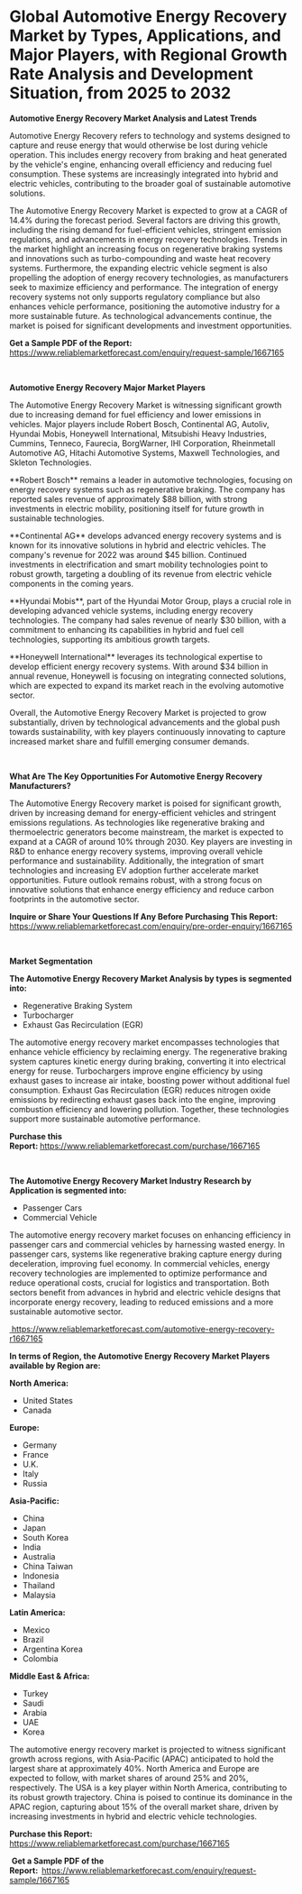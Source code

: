 <p><h1>Global Automotive Energy Recovery Market by Types, Applications, and Major Players, with Regional Growth Rate Analysis and Development Situation, from 2025 to 2032</h1></p><p><strong>Automotive Energy Recovery Market Analysis and Latest Trends</strong></p>
<p><p>Automotive Energy Recovery refers to technology and systems designed to capture and reuse energy that would otherwise be lost during vehicle operation. This includes energy recovery from braking and heat generated by the vehicle's engine, enhancing overall efficiency and reducing fuel consumption. These systems are increasingly integrated into hybrid and electric vehicles, contributing to the broader goal of sustainable automotive solutions.</p><p>The Automotive Energy Recovery Market is expected to grow at a CAGR of 14.4% during the forecast period. Several factors are driving this growth, including the rising demand for fuel-efficient vehicles, stringent emission regulations, and advancements in energy recovery technologies. Trends in the market highlight an increasing focus on regenerative braking systems and innovations such as turbo-compounding and waste heat recovery systems. Furthermore, the expanding electric vehicle segment is also propelling the adoption of energy recovery technologies, as manufacturers seek to maximize efficiency and performance. The integration of energy recovery systems not only supports regulatory compliance but also enhances vehicle performance, positioning the automotive industry for a more sustainable future. As technological advancements continue, the market is poised for significant developments and investment opportunities.</p></p>
<p><strong>Get a Sample PDF of the Report:&nbsp;</strong> <a href="https://www.reliablemarketforecast.com/enquiry/request-sample/1667165?utm_campaign=3196&utm_medium=2&utm_source=Github&utm_content=ia&utm_term=18042025&utm_id=automotive-energy-recovery">https://www.reliablemarketforecast.com/enquiry/request-sample/1667165</a></p>
<p>&nbsp;</p>
<p><strong>Automotive Energy Recovery Major Market Players</strong></p>
<p><p>The Automotive Energy Recovery Market is witnessing significant growth due to increasing demand for fuel efficiency and lower emissions in vehicles. Major players include Robert Bosch, Continental AG, Autoliv, Hyundai Mobis, Honeywell International, Mitsubishi Heavy Industries, Cummins, Tenneco, Faurecia, BorgWarner, IHI Corporation, Rheinmetall Automotive AG, Hitachi Automotive Systems, Maxwell Technologies, and Skleton Technologies.</p><p>**Robert Bosch** remains a leader in automotive technologies, focusing on energy recovery systems such as regenerative braking. The company has reported sales revenue of approximately $88 billion, with strong investments in electric mobility, positioning itself for future growth in sustainable technologies.</p><p>**Continental AG** develops advanced energy recovery systems and is known for its innovative solutions in hybrid and electric vehicles. The company's revenue for 2022 was around $45 billion. Continued investments in electrification and smart mobility technologies point to robust growth, targeting a doubling of its revenue from electric vehicle components in the coming years.</p><p>**Hyundai Mobis**, part of the Hyundai Motor Group, plays a crucial role in developing advanced vehicle systems, including energy recovery technologies. The company had sales revenue of nearly $30 billion, with a commitment to enhancing its capabilities in hybrid and fuel cell technologies, supporting its ambitious growth targets.</p><p>**Honeywell International** leverages its technological expertise to develop efficient energy recovery systems. With around $34 billion in annual revenue, Honeywell is focusing on integrating connected solutions, which are expected to expand its market reach in the evolving automotive sector.</p><p>Overall, the Automotive Energy Recovery Market is projected to grow substantially, driven by technological advancements and the global push towards sustainability, with key players continuously innovating to capture increased market share and fulfill emerging consumer demands.</p></p>
<p>&nbsp;</p>
<p><strong>What Are The Key Opportunities For Automotive Energy Recovery Manufacturers?</strong></p>
<p><p>The Automotive Energy Recovery market is poised for significant growth, driven by increasing demand for energy-efficient vehicles and stringent emissions regulations. As technologies like regenerative braking and thermoelectric generators become mainstream, the market is expected to expand at a CAGR of around 10% through 2030. Key players are investing in R&D to enhance energy recovery systems, improving overall vehicle performance and sustainability. Additionally, the integration of smart technologies and increasing EV adoption further accelerate market opportunities. Future outlook remains robust, with a strong focus on innovative solutions that enhance energy efficiency and reduce carbon footprints in the automotive sector.</p></p>
<p><strong>Inquire or Share Your Questions If Any Before Purchasing This Report:</strong> <a href="https://www.reliablemarketforecast.com/enquiry/pre-order-enquiry/1667165?utm_campaign=3196&utm_medium=2&utm_source=Github&utm_content=ia&utm_term=18042025&utm_id=automotive-energy-recovery">https://www.reliablemarketforecast.com/enquiry/pre-order-enquiry/1667165</a></p>
<p>&nbsp;</p>
<p><strong>Market Segmentation</strong></p>
<p><strong>The Automotive Energy Recovery Market Analysis by types is segmented into:</strong></p>
<p><ul><li>Regenerative Braking System</li><li>Turbocharger</li><li>Exhaust Gas Recirculation (EGR)</li></ul></p>
<p><p>The automotive energy recovery market encompasses technologies that enhance vehicle efficiency by reclaiming energy. The regenerative braking system captures kinetic energy during braking, converting it into electrical energy for reuse. Turbochargers improve engine efficiency by using exhaust gases to increase air intake, boosting power without additional fuel consumption. Exhaust Gas Recirculation (EGR) reduces nitrogen oxide emissions by redirecting exhaust gases back into the engine, improving combustion efficiency and lowering pollution. Together, these technologies support more sustainable automotive performance.</p></p>
<p><strong>Purchase this Report:&nbsp;</strong><a href="https://www.reliablemarketforecast.com/purchase/1667165?utm_campaign=3196&utm_medium=2&utm_source=Github&utm_content=ia&utm_term=18042025&utm_id=automotive-energy-recovery">https://www.reliablemarketforecast.com/purchase/1667165</a></p>
<p>&nbsp;</p>
<p><strong>The Automotive Energy Recovery Market Industry Research by Application is segmented into:</strong></p>
<p><ul><li>Passenger Cars</li><li>Commercial Vehicle</li></ul></p>
<p><p>The automotive energy recovery market focuses on enhancing efficiency in passenger cars and commercial vehicles by harnessing wasted energy. In passenger cars, systems like regenerative braking capture energy during deceleration, improving fuel economy. In commercial vehicles, energy recovery technologies are implemented to optimize performance and reduce operational costs, crucial for logistics and transportation. Both sectors benefit from advances in hybrid and electric vehicle designs that incorporate energy recovery, leading to reduced emissions and a more sustainable automotive sector.</p></p>
<p><a href="https://www.reliablemarketforecast.com/automotive-energy-recovery-r1667165?utm_campaign=3196&utm_medium=2&utm_source=Github&utm_content=ia&utm_term=18042025&utm_id=automotive-energy-recovery">&nbsp;https://www.reliablemarketforecast.com/automotive-energy-recovery-r1667165</a></p>
<p><strong>In terms of Region, the Automotive Energy Recovery Market Players available by Region are:</strong></p>
<p>
    <p> <strong> North America: </strong>
        <ul>
            <li>United States</li>
            <li>Canada</li>
        </ul>
        </p> 
    <p> <strong> Europe: </strong>
        <ul>
            <li>Germany</li>
            <li>France</li>
            <li>U.K.</li>
            <li>Italy</li>
            <li>Russia</li>
        </ul>
        </p> 
    <p> <strong> Asia-Pacific: </strong>
        <ul>
            <li>China</li>
            <li>Japan</li>
            <li>South Korea</li>
            <li>India</li>
            <li>Australia</li>
            <li>China Taiwan</li>
            <li>Indonesia</li>
            <li>Thailand</li>
            <li>Malaysia</li>
        </ul>
        </p> 
    <p> <strong> Latin America: </strong>
        <ul>
            <li>Mexico</li>
            <li>Brazil</li>
            <li>Argentina Korea</li>
            <li>Colombia</li>
        </ul>
        </p> 
    <p> <strong> Middle East & Africa: </strong>
        <ul>
            <li>Turkey</li>
            <li>Saudi</li>
            <li>Arabia</li>
            <li>UAE</li>
            <li>Korea</li>
        </ul>
    </p>
    </p>
<p><p>The automotive energy recovery market is projected to witness significant growth across regions, with Asia-Pacific (APAC) anticipated to hold the largest share at approximately 40%. North America and Europe are expected to follow, with market shares of around 25% and 20%, respectively. The USA is a key player within North America, contributing to its robust growth trajectory. China is poised to continue its dominance in the APAC region, capturing about 15% of the overall market share, driven by increasing investments in hybrid and electric vehicle technologies.</p></p>
<p><strong>Purchase this Report: </strong><a href="https://www.reliablemarketforecast.com/purchase/1667165?utm_campaign=3196&utm_medium=2&utm_source=Github&utm_content=ia&utm_term=18042025&utm_id=automotive-energy-recovery">https://www.reliablemarketforecast.com/purchase/1667165</a></p>
<p>&nbsp;<strong>Get a Sample PDF of the Report:&nbsp;&nbsp;</strong><a href="https://www.reliablemarketforecast.com/enquiry/request-sample/1667165?utm_campaign=3196&utm_medium=2&utm_source=Github&utm_content=ia&utm_term=18042025&utm_id=automotive-energy-recovery">https://www.reliablemarketforecast.com/enquiry/request-sample/1667165</a></p>
<p><strong></strong></p>
<p><p></p><p></p><p></p></p>
